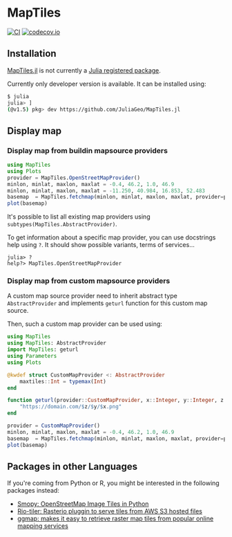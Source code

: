 # MapTiles

[![CI](https://github.com/JuliaGeo/MapTiles.jl/workflows/CI/badge.svg)](https://github.com/JuliaGeo/MapTiles.jl/actions?query=workflow%3ACI)
[![codecov.io](http://codecov.io/github/JuliaGeo/MapTiles.jl/coverage.svg?branch=master)](http://codecov.io/github/JuliaGeo/MapTiles.jl?branch=master)

## Installation

[MapTiles.jl](https://github.com/JuliaGeo/MapTiles.jl) is not currently a [Julia registered package](https://juliapackages.com/).

Currently only developer version is available. It can be installed using:

```bash
$ julia
julia> ]
(@v1.5) pkg> dev https://github.com/JuliaGeo/MapTiles.jl
```

## Display map
### Display map from buildin mapsource providers
```julia
using MapTiles
using Plots
provider = MapTiles.OpenStreetMapProvider()
minlon, minlat, maxlon, maxlat = -0.4, 46.2, 1.0, 46.9
minlon, minlat, maxlon, maxlat = -11.250, 40.984, 16.853, 52.483
basemap  = MapTiles.fetchmap(minlon, minlat, maxlon, maxlat, provider=provider)
plot(basemap)
```

It's possible to list all existing map providers using `subtypes(MapTiles.AbstractProvider)`.

To get information about a specific map provider, you can use docstrings help using `?`. It should show possible variants, terms of services...

```
julia> ?
help?> MapTiles.OpenStreetMapProvider
```


### Display map from custom mapsource providers

A custom map source provider need to inherit abstract type `AbstractProvider` and implements `geturl` function for this custom map source.

Then, such a custom map provider can be used using:

```julia
using MapTiles
using MapTiles: AbstractProvider
import MapTiles: geturl
using Parameters
using Plots

@kwdef struct CustomMapProvider <: AbstractProvider
    maxtiles::Int = typemax(Int)
end

function geturl(provider::CustomMapProvider, x::Integer, y::Integer, z::Integer)
    "https://domain.com/$z/$y/$x.png"
end

provider = CustomMapProvider()
minlon, minlat, maxlon, maxlat = -0.4, 46.2, 1.0, 46.9
basemap  = MapTiles.fetchmap(minlon, minlat, maxlon, maxlat, provider=provider)
plot(basemap)
```

## Packages in other Languages
If you're coming from Python or R, you might be interested in the following packages instead:
- [Smopy: OpenStreetMap Image Tiles in Python](https://github.com/rossant/smopy)
- [Rio-tiler: Rasterio pluggin to serve tiles from AWS S3 hosted files](https://github.com/mapbox/rio-tiler)
- [ggmap: makes it easy to retrieve raster map tiles from popular online mapping services](https://github.com/dkahle/ggmap)
